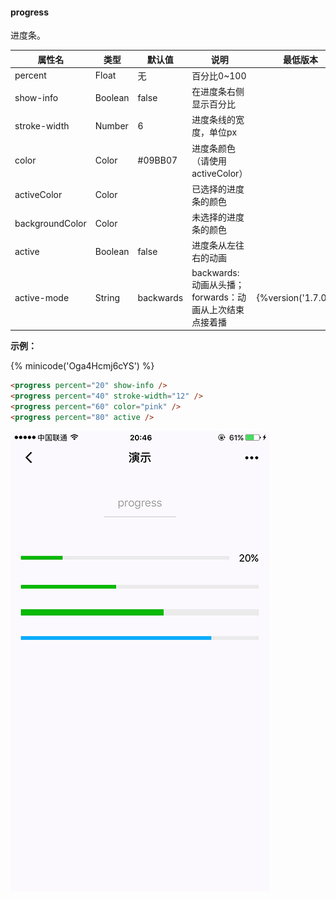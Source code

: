 #### progress

进度条。

| 属性名          | 类型      | 默认值    | 说明           | 最低版本 |
| --------------- | --------- | --------- | -------------- | -------- |
| percent         | Float     | 无        | 百分比0~100    |          |
| show-info       | Boolean   | false     | 在进度条右侧显示百分比  | |
| stroke-width    | Number    | 6         | 进度条线的宽度，单位px  | |
| color           | Color     | #09BB07   | 进度条颜色 （请使用 activeColor）| |
| activeColor     | Color     |           | 已选择的进度条的颜色 |    |
| backgroundColor | Color     |           | 未选择的进度条的颜色 |    |
| active          | Boolean   | false     | 进度条从左往右的动画 |    |
| active-mode     | String    | backwards | backwards: 动画从头播；forwards：动画从上次结束点接着播 | {%version('1.7.0')%} |


**示例：**

{% minicode('Oga4Hcmj6cYS') %}

```html
<progress percent="20" show-info />
<progress percent="40" stroke-width="12" />
<progress percent="60" color="pink" />
<progress percent="80" active />
```

![progress](../image/pic/progress.png)
